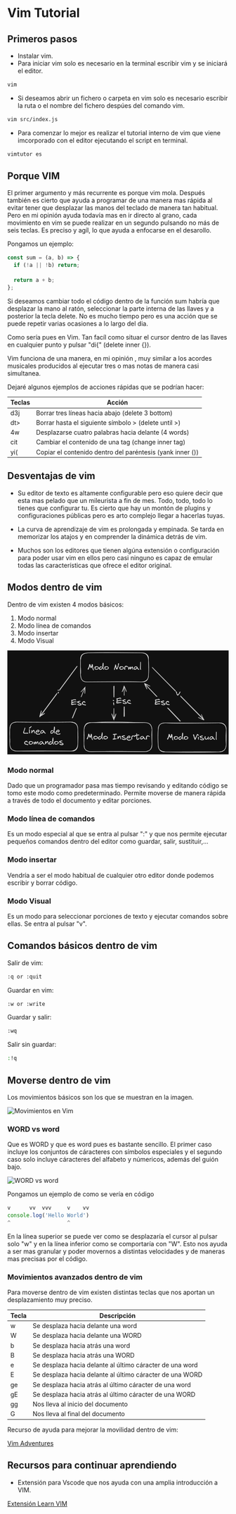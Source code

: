 # Vim Tutorial

## Primeros pasos

- Instalar vim.
- Para iniciar vim solo es necesario en la terminal escribir vim y se iniciará el editor.

```bash
vim
```

- Si deseamos abrir un fichero o carpeta en vim solo es necesario escribir la ruta o el nombre del fichero despúes del comando vim.

```bash
vim src/index.js
```

- Para comenzar lo mejor es realizar el tutorial interno de vim que viene imcorporado con el editor ejecutando el script en terminal.

```bash
vimtutor es
```

## Porque VIM

El primer argumento y más recurrente es porque vim mola. Después también es cierto que ayuda a programar de una manera mas rápida al evitar tener que desplazar las manos del teclado de manera tan habitual. Pero en mi opinión ayuda todavía mas en ir directo al grano, cada movimiento en vim se puede realizar en un segundo pulsando no más de seis teclas. Es preciso y agíl, lo que ayuda a enfocarse en el desarollo.

Pongamos un ejemplo:

```js
const sum = (a, b) => {
  if (!a || !b) return;

  return a + b;
};
```

Si deseamos cambiar todo el código dentro de la función sum habría que desplazar la mano al ratón, seleccionar la parte interna de las llaves y a posterior la tecla delete. No es mucho tiempo pero es una acción que se puede repetir varias ocasiones a lo largo del dia.

Como sería pues en Vim. Tan facíl como situar el cursor dentro de las llaves en cualquier punto y pulsar "di{" (delete inner {}).

Vim funciona de una manera, en mi opinión , muy similar a los acordes musicales producidos al ejecutar tres o mas notas de manera casi simultanea.

Dejaré algunos ejemplos de acciones rápidas que se podrían hacer:

| Teclas | Acción                                                    |
| ------ | --------------------------------------------------------- |
| d3j    | Borrar tres líneas hacia abajo (delete 3 bottom)          |
| dt>    | Borrar hasta el siguiente símbolo > (delete until >)      |
| 4w     | Desplazarse cuatro palabras hacia delante (4 words)       |
| cit    | Cambiar el contenido de una tag (change inner tag)        |
| yi(    | Copiar el contenido dentro del paréntesis (yank inner ()) |

## Desventajas de vim

- Su editor de texto es altamente configurable pero eso quiere decir que esta mas pelado que un mileurista a fin de mes. Todo, todo, todo lo tienes que configurar tu. Es cierto que hay un montón de plugins y configuraciones públicas pero es arto complejo llegar a hacerlas tuyas.

- La curva de aprendizaje de vim es prolongada y empinada. Se tarda en memorizar los atajos y en comprender la dinámica detrás de vim.

- Muchos son los editores que tienen algúna extensión o configuración para poder usar vim en ellos pero casi ninguno es capaz de emular todas las características que ofrece el editor original.

## Modos dentro de vim

Dentro de vim existen 4 modos básicos:

1. Modo normal
2. Modo línea de comandos
3. Modo insertar
4. Modo Visual

![Modos de Vim](./assets/vim-modes.png)

### Modo normal

Dado que un programador pasa mas tiempo revisando y editando código se tomo este modo como predeterminado. Permite moverse de manera rápida a través de todo el documento y editar porciones.

### Modo línea de comandos

Es un modo especial al que se entra al pulsar ":" y que nos permite ejecutar pequeños comandos dentro del editor como guardar, salir, sustituir,...

### Modo insertar

Vendría a ser el modo habitual de cualquier otro editor donde podemos escribir y borrar código.

### Modo Visual

Es un modo para seleccionar porciones de texto y ejecutar comandos sobre ellas. Se entra al pulsar "v".

## Comandos básicos dentro de vim

Salir de vim:

```bash
:q or :quit
```

Guardar en vim:

```bash
:w or :write
```

Guardar y salir:

```bash
:wq
```

Salir sin guardar:

```bash
:!q
```

## Moverse dentro de vim

Los movimientos básicos son los que se muestran en la imagen.

![Movimientos en Vim](https://www.cs.mtsu.edu/~rwsmith/share/Vim/hjkl.png)

### WORD vs word

Que es WORD y que es word pues es bastante sencillo. El primer caso incluye los conjuntos de cáracteres con símbolos especiales y el segundo caso solo incluye cáracteres del alfabeto y númericos, además del guión bajo.

![WORD vs word](https://i.sstatic.net/7AZo6.png)

Pongamos un ejemplo de como se vería en código

```js
v      vv  vvv     v    vv
console.log('Hello World')
^                  ^
```

En la línea superior se puede ver como se desplazaría el cursor al pulsar solo "w" y en la línea inferior como se comportaría con "W". Esto nos ayuda a ser mas granular y poder movernos a distintas velocidades y de maneras mas precisas por el código.

### Movimientos avanzados dentro de vim

Para moverse dentro de vim existen distintas teclas que nos aportan un desplazamiento muy preciso.

| Tecla | Descripción                                              |
| ----- | -------------------------------------------------------- |
| w     | Se desplaza hacia delante una word                       |
| W     | Se desplaza hacia delante una WORD                       |
| b     | Se desplaza hacia atrás una word                         |
| B     | Se desplaza hacia atrás una WORD                         |
| e     | Se desplaza hacia delante al último cáracter de una word |
| E     | Se desplaza hacia delante al último cáracter de una WORD |
| ge    | Se desplaza hacia atrás al último cáracter de una word   |
| gE    | Se desplaza hacia atrás al último cáracter de una WORD   |
| gg    | Nos lleva al inicio del documento                        |
| G     | Nos lleva al final del documento                         |

Recurso de ayuda para mejorar la movilidad dentro de vim:

[Vim Adventures](https://vim-adventures.com/)

## Recursos para continuar aprendiendo

- Extensión para Vscode que nos ayuda con una amplia introducción a VIM.

[Extensión Learn VIM](https://marketplace.visualstudio.com/items?itemName=vintharas.learn-vim)
